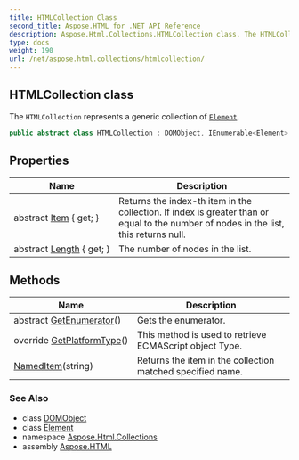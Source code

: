 ```yaml
---
title: HTMLCollection Class
second_title: Aspose.HTML for .NET API Reference
description: Aspose.Html.Collections.HTMLCollection class. The HTMLCollection represents a generic collection of Element
type: docs
weight: 190
url: /net/aspose.html.collections/htmlcollection/
---
```

## HTMLCollection class

The `HTMLCollection` represents a generic collection of [`Element`](../../aspose.html.dom/element/).

```csharp
public abstract class HTMLCollection : DOMObject, IEnumerable<Element>
```

## Properties

| Name | Description |
| --- | --- |
| abstract [Item](../../aspose.html.collections/htmlcollection/item/) { get; } | Returns the index-th item in the collection. If index is greater than or equal to the number of nodes in the list, this returns null. |
| abstract [Length](../../aspose.html.collections/htmlcollection/length/) { get; } | The number of nodes in the list. |

## Methods

| Name | Description |
| --- | --- |
| abstract [GetEnumerator](../../aspose.html.collections/htmlcollection/getenumerator/)() | Gets the enumerator. |
| override [GetPlatformType](../../aspose.html.collections/htmlcollection/getplatformtype/)() | This method is used to retrieve ECMAScript object Type. |
| [NamedItem](../../aspose.html.collections/htmlcollection/nameditem/)(string) | Returns the item in the collection matched specified name. |

### See Also

* class [DOMObject](../../aspose.html.dom/domobject/)
* class [Element](../../aspose.html.dom/element/)
* namespace [Aspose.Html.Collections](../../aspose.html.collections/)
* assembly [Aspose.HTML](../../)
